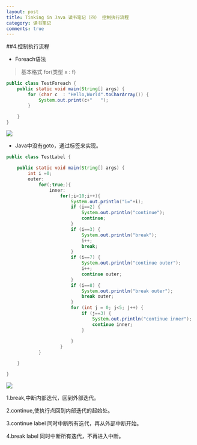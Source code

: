 ```yaml
---
layout: post
title: Tinking in Java 读书笔记（四） 控制执行流程
category: 读书笔记
comments: true
---
```


##4.控制执行流程
* Foreach语法
> 基本格式 for(类型 x : f)

```java
public class TestForeach {
	public static void main(String[] args) {
		for (char c  : "Hello,World".toCharArray()) {
			System.out.print(c+"   ");
		}

	}
}
```

![](http://i.imgur.com/jijDfJp.png)

* Java中没有goto，通过标签来实现。

```java
public class TestLabel {

	public static void main(String[] args) {
		int i =0;
		outer:
			for(;true;){
				inner:
					for(;i<10;i++){
						System.out.println("i="+i);
						if (i==2) {
							System.out.println("continue");
							continue;
						}
						if (i==3) {
							System.out.println("break");
							i++;
							break;
						}
						if (i==7) {
							System.out.println("continue outer");
							i++;
							continue outer;
						}
						if (i==8) {
							System.out.println("break outer");
							break outer;
						}
						for (int j = 0; j<5; j++) {
							if (j==3) {
								System.out.println("continue inner");
								continue inner;
							}
							
						}
					}
			}

	}

}

```
![](http://i.imgur.com/H3zVmTN.png)

1.break,中断内部迭代，回到外部迭代。

2.continue,使执行点回到内部迭代的起始处。

3.continue label 同时中断所有迭代，再从外部中断开始。

4.break label 同时中断所有迭代，不再进入中断。